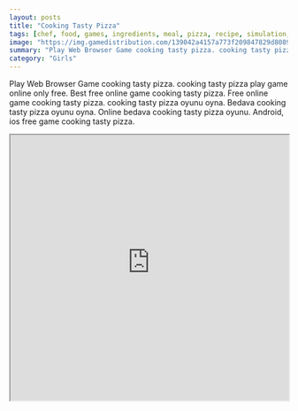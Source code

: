 ```yaml
---
layout: posts
title: "Cooking Tasty Pizza"
tags: [chef, food, games, ingredients, meal, pizza, recipe, simulation, free, online, games, oyna, game, free, games, play, play, games]
image: "https://img.gamedistribution.com/139042a4157a773f209847829d80894d.jpg"
summary: "Play Web Browser Game cooking tasty pizza. cooking tasty pizza play game online only free. Best free online game cooking tasty pizza. Free online game cooking tasty pizza. cooking tasty pizza oyunu oyna. Bedava cooking tasty pizza oyunu oyna. Online bedava cooking tasty pizza oyunu. Android, ios free game cooking tasty pizza."
category: "Girls"
---
```


Play Web Browser Game cooking tasty pizza. cooking tasty pizza play game online only free. Best free online game cooking tasty pizza. Free online game cooking tasty pizza. cooking tasty pizza oyunu oyna. Bedava cooking tasty pizza oyunu oyna. Online bedava cooking tasty pizza oyunu. Android, ios free game cooking tasty pizza.

<iframe width="100%" height="480px;" src="https://flash.gamedistribution.com?game=139042a4157a773f209847829d80894d"></iframe>